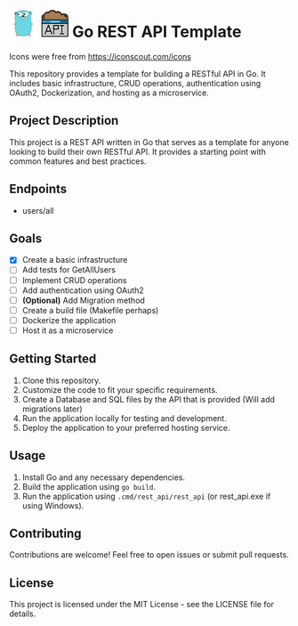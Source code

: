 # <img src="icons\go.svg" alt="go-icon" width="50" height="50"> <img src="icons\api.svg" alt="go-icon" width="50" height="50"> Go REST API Template 

Icons were free from https://iconscout.com/icons <br>

This repository provides a template for building a RESTful API in Go. It includes basic infrastructure, CRUD operations, authentication using OAuth2, Dockerization, and hosting as a microservice.

## Project Description
This project is a REST API written in Go that serves as a template for anyone looking to build their own RESTful API. It provides a starting point with common features and best practices.

## Endpoints
- users/all

## Goals
- [X] Create a basic infrastructure
- [ ] Add tests for GetAllUsers
- [ ] Implement CRUD operations
- [ ] Add authentication using OAuth2
- [ ] <b>(Optional)</b> Add Migration method 
- [ ] Create a build file (Makefile perhaps)
- [ ] Dockerize the application
- [ ] Host it as a microservice

## Getting Started
1. Clone this repository.
2. Customize the code to fit your specific requirements.
3. Create a Database and SQL files by the API that is provided (Will add migrations later)
3. Run the application locally for testing and development.
4. Deploy the application to your preferred hosting service.

## Usage
1. Install Go and any necessary dependencies.
2. Build the application using `go build`.
3. Run the application using `.cmd/rest_api/rest_api` (or rest_api.exe if using Windows).

## Contributing
Contributions are welcome! Feel free to open issues or submit pull requests.

## License
This project is licensed under the MIT License - see the LICENSE file for details.
